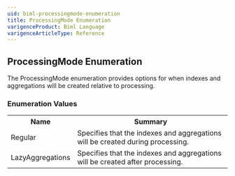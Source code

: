 ```yaml
---
uid: biml-processingmode-enumeration
title: ProcessingMode Enumeration
varigenceProduct: Biml Language
varigenceArticleType: Reference
---
```


## ProcessingMode Enumeration<div class="LanguageSummary"><div class ="SummaryItem">The ProcessingMode enumeration provides options for when indexes and aggregations will be created relative to processing.</div></div><div class="EnumValueGroup">### Enumeration Values<table id="EnumValue" class="MemberList"><tbody><tr><th class="MemberNameColumnHeader">Name</th><th class="MemberSummaryColumnHeader">Summary</th></tr><tr class="cd0"><td class="MemberName">Regular</td><td class="MemberSummary"><div class ="SummaryItem">Specifies that the indexes and aggregations will be created during processing.</div> </td></tr><tr class="cd1"><td class="MemberName">LazyAggregations</td><td class="MemberSummary"><div class ="SummaryItem">Specifies that the indexes and aggregations will be created after processing.</div> </td></tr></tbody></table></div>